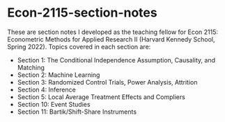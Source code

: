# Econ-2115-section-notes

These are section notes I developed as the teaching fellow for Econ 2115: Econometric Methods for Applied Research II (Harvard Kennedy School, Spring 2022). Topics covered in each section are:
- Section 1: The Conditional Independence Assumption, Causality, and Matching
- Section 2: Machine Learning
- Section 3: Randomized Control Trials, Power Analysis, Attrition
- Section 4: Inference
- Section 5: Local Average Treatment Effects and Compliers
- Section 10: Event Studies
- Section 11: Bartik/Shift-Share Instruments
